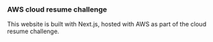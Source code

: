 ### AWS cloud resume challenge

This website is built with Next.js, hosted with AWS as part of the cloud resume challenge.